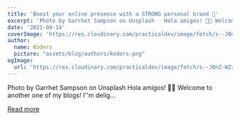 ```yaml
---
title: 'Boost your online presence with a STRONG personal brand 🚀'
excerpt: 'Photo by Garrhet Sampson on Unsplash   Hola amigos! 👋🏻 Welcome to another one of my blogs! I''m delig...'
date: '2021-04-14'
coverImage: 'https://res.cloudinary.com/practicaldev/image/fetch/s--J0nZ-WZs--/c_imagga_scale,f_auto,fl_progressive,h_420,q_auto,w_1000/https://dev-to-uploads.s3.amazonaws.com/uploads/articles/cejpx7r31j6fj9w8jm2g.jpg'
author:
  name: Koders
  picture: "assets/blog/authors/koders.png"
ogImage:
  url: 'https://res.cloudinary.com/practicaldev/image/fetch/s--J0nZ-WZs--/c_imagga_scale,f_auto,fl_progressive,h_420,q_auto,w_1000/https://dev-to-uploads.s3.amazonaws.com/uploads/articles/cejpx7r31j6fj9w8jm2g.jpg'
---
```


Photo by Garrhet Sampson on Unsplash   Hola amigos! 👋🏻 Welcome to another one of my blogs! I''m delig...

[Read more](https://dev.to/technoglot/boost-your-online-presence-with-a-strong-personal-brand-4j8e)
